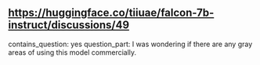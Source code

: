 ## https://huggingface.co/tiiuae/falcon-7b-instruct/discussions/49

contains_question: yes
question_part: I was wondering if there are any gray areas of using this model commercially.
